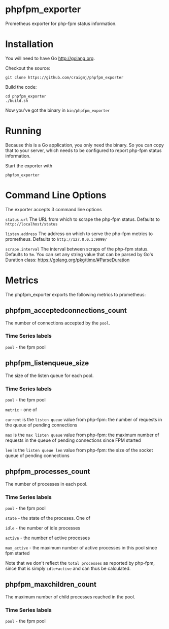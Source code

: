 # phpfpm_exporter
Prometheus exporter for php-fpm status information.

# Installation

You will need to have Go http://golang.org.

Checkout the source:

    git clone https://github.com/craigmj/phpfpm_exporter

Build the code:

    cd phpfpm_exporter
    ./build.sh

Now you've got the binary in `bin/phpfpm_exporter`

# Running

Because this is a Go application, you only need the binary. So you can copy that to your server, which needs to be configured to report php-fpm status information.

Start the exporter with

	phpfpm_exporter

# Command Line Options

The exporter accepts 3 command line options

`status.url`	The URL from which to scrape the php-fpm status. Defaults to `http://localhost/status`

`listen.address`	The address on which to serve the php-fpm metrics to prometheus. Defaults to `http://127.0.0.1:9099/`

`scrape.interval`	The interval between scraps of the php-fpm status. Defaults to `5m`. You can set any string value that can be parsed by Go's Duration class: https://golang.org/pkg/time/#ParseDuration

# Metrics

The phpfpm_exporter exports the following metrics to prometheus:

## phpfpm_acceptedconnections_count

The number of connections accepted by the `pool`.

### Time Series labels

`pool` - the fpm pool

## phpfpm_listenqueue_size

The size of the listen queue for each pool.

### Time Series labels

`pool` - the fpm pool

`metric` - one of 

  `current`  is the `listen queue` value from php-fpm: the number of requests in the queue of pending connections

  `max` is the `max listen queue` value from php-fpm: the maximum number of requests in the queue of pending connections since FPM started

  `len` is the `listen queue len` value from php-fpm: the size of the socket queue of pending connections
  
## phpfpm_processes_count

The number of processes in each pool.

### Time Series labels

`pool` - the fpm pool

`state` - the state of the proceses. One of

   `idle` - the number of idle processes

   `active` - the number of active processes

   `max_active` - the maximum number of active processes in this pool since fpm started

Note that we don't reflect the `total processes` as reported by php-fpm, since that is simply `idle+active` and can thus be calculated.

## phpfpm_maxchildren_count

The maximum number of child processes reached in the pool.

### Time Series labels

`pool` - the fpm pool
